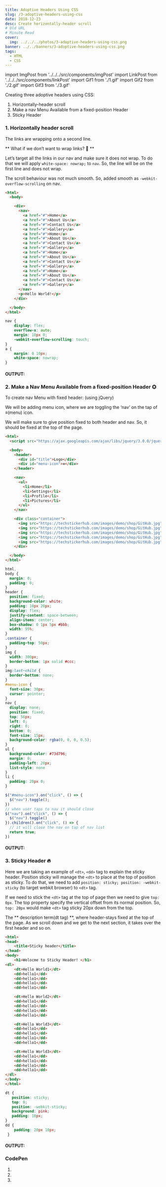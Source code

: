 ```yaml
---
title: Adoptive Headers Using CSS
slug: /3-adoptive-headers-using-css
date: 2018-12-23
desc: Create horizontally-header scroll
# Old URL
# Minute Read
cover:
  img: ../../../photos/3-adoptive-headers-using-css.png
banner: ../../banners/3-adoptive-headers-using-css.png
tags:
  - HTML
  - CSS
---
```


import ImgPost from '../../../src/components/imgPost'
import LinkPost from '../../../src/components/linkPost'
import Gif1 from './1.gif'
import Gif2 from './2.gif'
import Gif3 from './3.gif'

<p><span class='first-letter'>C</span>reating three adoptive headers using CSS:</p>

1. Horizontally-header scroll
2. Make a nav Menu Available from a fixed-position Header
3. Sticky Header

### 1. Horizontally header scroll

The links are wrapping onto a second line.

** What if we don’t want to wrap links? 🤔 **

Let’s target all the links in our nav and make sure it does not wrap. To do that we will apply `white-space: nowrap;` to `nav`. So, the line will be on the first line and does not wrap.

The scroll behaviour was not much smooth. So, added smooth as `-webkit-overflow-scrolling` on nav.

```html
<html>
  <body>

    <div>
      <nav>
        <a href="#">Home</a>
        <a href="#">About Us</a>
        <a href="#">Contact Us</a>
        <a href="#">Gallery</a>
        <a href="#">Home</a>
        <a href="#">About Us</a>
        <a href="#">Contact Us</a>
        <a href="#">Gallery</a>
        <a href="#">Home</a>
        <a href="#">About Us</a>
        <a href="#">Contact Us</a>
        <a href="#">Gallery</a>
        <a href="#">Home</a>
        <a href="#">About Us</a>
        <a href="#">Contact Us</a>
        <a href="#">Gallery</a>
      </nav>  
      <p>Hello World!</p>
    </div>

  </body>
</html>
```

```css
nav {
	display: flex;
    overflow-x: auto;
    margin: 10px 0;
    -webkit-overflow-scrolling: touch;
}
a {
	margin: 0 10px;
    white-space: nowrap;
}
```

#### OUTPUT:
<ImgPost src={Gif1} alt="horizonatlly scroll header" />

### 2. Make a Nav Menu Available from a fixed-position Header ⏣

To create nav Menu with fixed header: (using jQuery)

We will be adding menu icon, where we are toggling the ‘nav’ on the tap of ≡(menu) icon.

We will make sure to give position fixed to both header and nav. So, it should be fixed at the top of the page.

```html
<html>
  <script src="https://ajax.googleapis.com/ajax/libs/jquery/3.0.0/jquery.min.js"></script>

  <body>
    <header>
      <div id="title">Logo</div>
      <div id="menu-icon">≡</div>
    </header>

    <nav>
      <ul>
        <li>Home</li>
        <li>Settings</li>
        <li>Profile</li>
        <li>Pictures</li>
      </ul>
    </nav>

    <div class="container">
      <img src="https://techstickerhub.com/images/demo/shop/GitHub.jpg">
      <img src="https://techstickerhub.com/images/demo/shop/GitHub.jpg">
      <img src="https://techstickerhub.com/images/demo/shop/GitHub.jpg">
      <img src="https://techstickerhub.com/images/demo/shop/GitHub.jpg">
      <img src="https://techstickerhub.com/images/demo/shop/GitHub.jpg">
    </div>

  </body>
</html>
```

```css
html,
body {
  margin: 0;
  padding: 0;
}
header {
  position: fixed;
  background-color: white;
  padding: 10px 20px;
  display: flex;
  justify-content: space-between;
  align-items: center;
  box-shadow: 0 1px 5px #bbb;
  width: 95%;
}
.container {
  padding-top: 50px;
}
img {
  width: 300px;
  border-bottom: 1px solid #ccc;
}
img:last-child {
  border-bottom: none;
}
#menu-icon {
  font-size: 30px;
  cursor: pointer;
}
nav {
  display: none;
  position: fixed;
  top: 56px;
  left: 0;
  right: 0;
  bottom: 0;
  font-size: 15px;
  background-color: rgba(0, 0, 0, 0.5);
}
ul {
  background-color: #73d796;
  margin: 0;
  padding-left: 20px;
  list-style: none
}
li {
  padding: 20px 0;
}
```

```js
$("#menu-icon").on("click", () => {
  $("nav").toggle();
})
// when user taps to nav it should close
$("nav").on("click", () => {
  $("nav").toggle()
}).children().on("click", () => {
  // it will close the nav on tap of nav list
  return true;
})
```

#### OUTPUT:
<ImgPost src={Gif2} alt="nav-menu header" />

### 3. Sticky Header 🔥

Here we are taking an example of `<dt>`, `<dd>` tag to explain the sticky header. Position sticky will manage the `<dt>` to place at the top of position as sticky. To do that, we need to add `position: sticky; position: -webkit-sticky` (to target webkit browser) to `<dt>` tag.

If we need to stick the `<dt>` tag at the top of page then we need to give `top: 0px`. The top property specify the vertical offset from its normal position. So, `top: 20px` would make `<dt>` tag sticky 20px down from the top.

The ** description term(dt tag) **, where header-stays fixed at the top of the page. As we scroll down and we get to the next section, it takes over the first header and so on.

```html
<html>
<head>
	<title>Sticky header</title>
</head>
<body>
	<h1>Welocme to Sticky Header! </h1>
<dl>
	<dt>Hello World1</dt>
	<dd>hello1</dd>
	<dd>hello1</dd>
	<dd>hello1</dd>
	<dd>hello1</dd>

	<dt>Hello World2</dt>
	<dd>hello1</dd>
	<dd>hello1</dd>
	<dd>hello1</dd>
	<dd>hello1</dd>

	<dt>Hello World3</dt>
	<dd>hello1</dd>
	<dd>hello1</dd>
	<dd>hello1</dd>
	<dd>hello1</dd>

	<dt>Hello World3</dt>
	<dd>hello1</dd>
	<dd>hello1</dd>
	<dd>hello1</dd>
	<dd>hello1</dd>
</dl>
</body>
</html>
```

```css
dt {
   position: sticky;
   top: 0;
   position: -webkit-sticky;
   background: pink;
   padding: 10px;
}
dd {
    padding: 20px 10px;
 }
```

#### OUTPUT:
<ImgPost src={Gif3} alt="sticky-header" />


### CodePen 

1. <LinkPost href="https://codepen.io/suprabhasupi/pen/VweoeKG" name='Horizontally header scroll' />
2. <LinkPost href="https://codepen.io/suprabhasupi/pen/ZEQgQBL" name='Make a nav Menu Available from a fixed-position Header' />
3. <LinkPost href="https://codepen.io/suprabhasupi/pen/vYLoLyQ" name='Sticky Header' />
